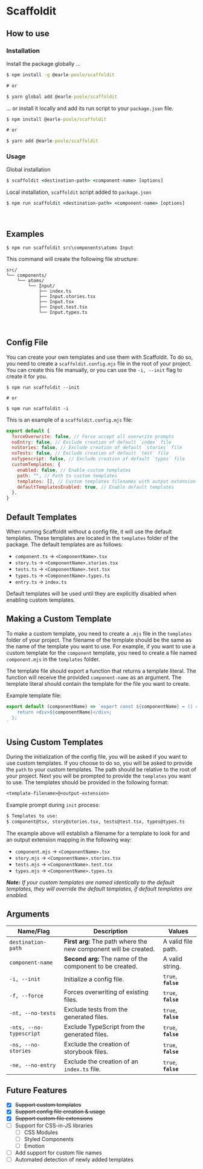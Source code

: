 # Scaffoldit

## How to use

### Installation

Install the package globally ...

```cmd
$ npm install -g @earle-poole/scaffoldit

# or

$ yarn global add @earle-poole/scaffoldit
```

... or install it locally and add its run script to your `package.json` file.

```cmd
$ npm install @earle-poole/scaffoldit

# or

$ yarn add @earle-poole/scaffoldit
```

### Usage

Global installation

```cmd
$ scaffoldit <destination-path> <component-name> [options]
```

Local installation, `scaffoldit` script added to `package.json`

```cmd
$ npm run scaffoldit <destination-path> <component-name> [options]
```

<br/>

## Examples

```
$ npm run scaffoldit src\components\atoms Input
```

This command will create the following file structure:

```
src/
└── components/
    └── atoms/
        └── Input/
            ├── index.ts
            ├── Input.stories.tsx
            ├── Input.tsx
            ├── Input.test.tsx
            └── Input.types.ts
```

<br/>

## Config File

You can create your own templates and use them with Scaffoldit. To do so, you need to create a `scaffoldit.config.mjs` file in the root of your project. You can create this file manually, or you can use the `-i, --init` flag to create it for you.

```
$ npm run scaffoldit --init

# or

$ npm run scaffoldit -i
```

This is an example of a `scaffoldit.config.mjs` file:

```js
export default {
  forceOverwrite: false, // Force accept all overwrite prompts
  noEntry: false, // Exclude creation of default `index` file
  noStories: false, // Exclude creation of default `stories` file
  noTests: false, // Exclude creation of default `test` file
  noTypescript: false, // Exclude creation of default `types` file
  customTemplates: {
    enabled: false, // Enable custom templates
    path: "", // Path to custom templates
    templates: [], // Custom templates filenames with output extension
    defaultTemplatesEnabled: true, // Enable default templates
  },
}
```

## Default Templates

When running Scaffoldit without a config file, it will use the default templates. These templates are located in the `templates` folder of the package. The default templates are as follows:

- `component.ts` -> `<ComponentName>.tsx`
- `story.ts` -> `<ComponentName>.stories.tsx`
- `tests.ts` -> `<ComponentName>.test.tsx`
- `types.ts` -> `<ComponentName>.types.ts`
- `entry.ts` -> `index.ts`

Default templates will be used until they are explicitly disabled when enabling custom templates.

## Making a Custom Template

To make a custom template, you need to create a `.mjs` file in the `templates` folder of your project. The filename of the template should be the same as the name of the template you want to use. For example, if you want to use a custom template for the `component` template, you need to create a file named `component.mjs` in the `templates` folder.

The template file should export a function that returns a template literal. The function will receive the provided `component-name` as an argument. The template literal should contain the template for the file you want to create.

Example template file:

```js
export default (componentName) => `export const ${componentName} = () => {
    return <div>${componentName}</div>;
  };
`
```

## Using Custom Templates

During the initialization of the config file, you will be asked if you want to use custom templates. If you choose to do so, you will be asked to provide the `path` to your custom templates. The path should be relative to the root of your project. Next you will be prompted to provide the `templates` you want to use. The templates should be provided in the following format:

```txt
<template-filename>@<output-extension>
```

Example prompt during `init` process:

```cmd
$ Templates to use:
$ component@tsx, story@stories.tsx, tests@test.tsx, types@types.ts
```

The example above will establish a filename for a template to look for and an output extension mapping in the following way:

- `component.mjs` -> `<ComponentName>.tsx`
- `story.mjs` -> `<ComponentName>.stories.tsx`
- `tests.mjs` -> `<ComponentName>.test.tsx`
- `types.mjs` -> `<ComponentName>.types.ts`

_**Note:** If your custom templates are named identically to the default templates, they will override the default templates, if default templates are enabled._

## Arguments

| Name/Flag               | Description                                                         | Values              |
| ----------------------- | ------------------------------------------------------------------- | ------------------- |
| `destination-path`      | <b>First arg:</b> The path where the new component will be created. | A valid file path.  |
| `component-name`        | <b>Second arg:</b> The name of the component to be created.         | A valid string.     |
| `-i, --init`            | Initialize a config file.                                           | `true`, **`false`** |
| `-f, --force`           | Forces overwriting of existing files.                               | `true`, **`false`** |
| `-nt, --no-tests`       | Exclude tests from the generated files.                             | `true`, **`false`** |
| `-nts, --no-typescript` | Exclude TypeScript from the generated files.                        | `true`, **`false`** |
| `-ns, --no-stories`     | Exclude the creation of storybook files.                            | `true`, **`false`** |
| `-ne, --no-entry`       | Exclude the creation of an `index.ts` file.                         | `true`, **`false`** |

## Future Features

- [x] ~~Support custom templates~~
- [x] ~~Support config file creation & usage~~
- [x] ~~Support custom file extensions~~
- [ ] Support for CSS-in-JS libraries
  - [ ] CSS Modules
  - [ ] Styled Components
  - [ ] Emotion
- [ ] Add support for custom file names
- [ ] Automated detection of newly added templates
